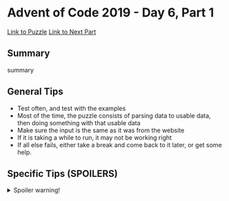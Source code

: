 # Advent of Code 2019 - Day 6, Part 1

[Link to Puzzle](https://adventofcode.com/2019/day/6)
[Link to Next Part](https://github.com/CodingAP/unofficial-aoc-syllabus/blob/main/years/2019/day6/part2.md)

## Summary
summary

## General Tips
- Test often, and test with the examples
- Most of the time, the puzzle consists of parsing data to usable data, then doing something with that usable data
- Make sure the input is the same as it was from the website
- If it is taking a while to run, it may not be working right
- If all else fails, either take a break and come back to it later, or get some help.

## Specific Tips (SPOILERS)
<details> <summary>Spoiler warning!</summary>

specific tips

</details>
